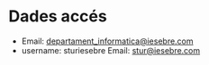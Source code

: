 # Dades accés
 
- Email: departament_informatica@iesebre.com
- username: sturiesebre Email: stur@iesebre.com 

